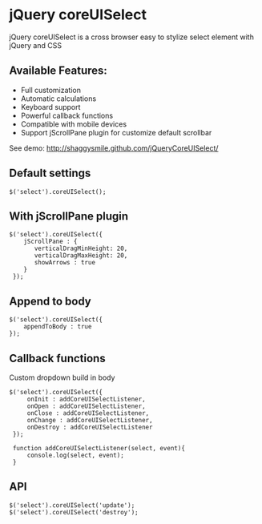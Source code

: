 jQuery coreUISelect
===================

jQuery coreUISelect is a cross browser easy to stylize select element with jQuery and CSS

## Available Features:

* Full customization
* Automatic calculations
* Keyboard support
* Powerful callback functions
* Compatible with mobile devices
* Support jScrollPane plugin for customize default scrollbar

See demo: http://shaggysmile.github.com/jQueryCoreUISelect/

## Default settings
    $('select').coreUISelect();

## With jScrollPane plugin
    $('select').coreUISelect({
        jScrollPane : {
           verticalDragMinHeight: 20,
           verticalDragMaxHeight: 20,
           showArrows : true
        }
     });
    
## Append to body

    $('select').coreUISelect({
        appendToBody : true
    });

## Callback functions
Custom dropdown build in body

    $('select').coreUISelect({
         onInit : addCoreUISelectListener,
         onOpen : addCoreUISelectListener,
         onClose : addCoreUISelectListener,
         onChange : addCoreUISelectListener,
         onDestroy : addCoreUISelectListener
     });
         
     function addCoreUISelectListener(select, event){
         console.log(select, event);
     } 
	 
## API
    $('select').coreUISelect('update');
    $('select').coreUISelect('destroy');